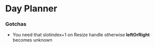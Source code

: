 # Day Planner

### Gotchas

- You need that slotindex+1 on Resize handle otherwise **leftOrRight** becomes unknown
